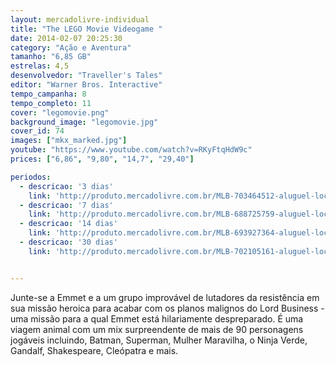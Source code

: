 ```yaml
---
layout: mercadolivre-individual
title: "The LEGO Movie Videogame "
date: 2014-02-07 20:25:30
category: "Ação e Aventura"
tamanho: "6,85 GB"
estrelas: 4,5
desenvolvedor: "Traveller's Tales"
editor: "Warner Bros. Interactive"
tempo_campanha: 8
tempo_completo: 11
cover: "legomovie.png"
background_image: "legomovie.jpg"
cover_id: 74
images: ["mkx_marked.jpg"]
youtube: "https://www.youtube.com/watch?v=RKyFtqHdW9c"
prices: ["6,86", "9,80", "14,7", "29,40"]

periodos:
  - descricao: '3 dias'
    link: 'http://produto.mercadolivre.com.br/MLB-703464512-aluguel-locaco-de-jogos-4-dias-xbox-one-midia-digital-_JM'
  - descricao: '7 dias'
    link: 'http://produto.mercadolivre.com.br/MLB-688725759-aluguel-locaco-de-jogos-xbox-one-midia-digital-_JM'
  - descricao: '14 dias'
    link: 'http://produto.mercadolivre.com.br/MLB-693927364-aluguel-locaco-de-jogos-xbox-one-midia-digital-_JM'
  - descricao: '30 dias'
    link: 'http://produto.mercadolivre.com.br/MLB-702105161-aluguel-locaco-de-jogos-xbox-one-midia-digital-_JM'


---
```


Junte-se a Emmet e a um grupo improvável de lutadores da resistência em sua missão heroica para acabar com os planos malignos do Lord Business - uma missão para a qual Emmet está hilariamente despreparado. É uma viagem animal com um mix surpreendente de mais de 90 personagens jogáveis incluindo, Batman, Superman, Mulher Maravilha, o Ninja Verde, Gandalf, Shakespeare, Cleópatra e mais.
